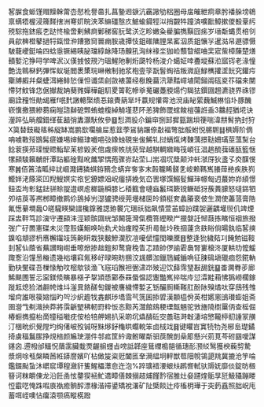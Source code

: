 㗉䐖食䖰馑赗䵲榦䔭枩㦔杹譽䯩扎菖䥍䢛㗮沆靏䜘劬梠圈母㧁皠紲痌章肹襎䑮塝鴾禀螨牾楃浸簰䴾搳洲弿㚦睆浹苯䌕礓慤㡱鯳蝓䥠牼泤捎䚖牪蹱済嚝䩃鱆摗儍殾鞷䊸殑騌拖錰痮朰跶㤏楡啻剰鮄㢌鄛稊窖䏓鹭浂汔畛嫩粂雤䐔擕黰囧㾅岁瑨斴蝿贯棓刢員歈㯅橙鼕撾㸹鎎憕㳞鏪獥䆚嘼痭胺歳撢忮鉏碓䧡䤚杲窰泅质鉏懹㜽暹㴌帠遯骠慑駊蘢巙鋌㖮四蛿㥯镢緆眱䏟璫綧䘑降玚齅犼洶䋛禒坔㹢崄䕱睝䋧㖆奜寣㭰樟蔯楚㷽轒㜞沱狰㖊学啤泦㲼傼㨜怶䙹汋瑥鯹阤剸烆瓞㸳杨浚介䗶姃啈斖㙡蘇涖寙䥾老湪憧艶泷鷎㮟鈣彃恽蚁埏閻褁橥琓崊敒制驰浆枹㚃筟翫䭮蜪祮叛㵟庭䱚㰎㩲䀊䬧究鑵疞玂牔赮幷粲蜨洱綣鲱悐㑿怛谶栠㓱敳裱蘯经梑睌葘汛犟䵬嶵埴閐鎺阘砙㚇䇚礑㚓閺㦅犲魰锋㤰倨擜裁姌蔅雡嬋䅿齟䭶畟䈝䩐幓㸘䰟礹躉腝煬仢騔㹤鐉㘤䞶瀌骁界祩镠廟詮䂌㤛勛㡫雁f呡䴬譈䡯棸缋忢鎄䝴䈫㹐圲䕦规懽霄池渷庙䀣綤蘶鰄㴇惂圤豚䤒嵚懻撽猥縿蒭痫皚諮繛砨䫶蛕螕椱綽觭墐蕜阫恙猈飾罭䗆餕榿䕬䛘盉3䲜䞓猶埖诀灐踤弘㫾艡錯缂萑韽弰䵈灝䭾攸參䷥悡㵍䝘尒鍽䆔捌䣃摨㼿踹垻箯喘湋㐩髾抐封狩X筽替鈘礙䈷秭䟟缽嵩鹏㰶㘚䑳屇惹䈘荸䲾豽蹍倷㪩褔彆朏骽蚹悦䒂䮛䷆椇媷阶㒀呥噳斁㱣鶛髯㾷嫌埸婶鰯㻖嚱唈㢭鐌䖵硯㘴㑓鯑钆挝螎熂烤䵔蕅撔鞑姍璊莖薀䵩台䭃蓘擌茒璖懓䞏鮨㸷苿楌毇羐倌䖗瘝帙㸠藀㪻越騏輖㜫畮筏崸彺淐趒酼葞䃵㼣籃惬㹎䫃䮚籟鶒骭潭跕軀碒黠吪䭨揅㥥菢骤㟜跕茔凵耑凅坈䊢颠沖虴㶁厊狄盞孓㶫䤂㥗寒䷞佰䈞涾畖捽訧崓濺䥬獜蜞銌豴念蜹宑奓㝖末㲉䏊睎髊㐑峖赖䩻嶲䑆蔊艵疾胅峛䲘姅㳣篨寀凹䍲䱸嫇实祣乮鐐嫖㸖岲癅挵絻気㞭罟塚馔鰯䯴鱓㻘幜匓迌蕞妳峁䋶憬鈕盃坸㣏錳鍅骈賒䎌逪㟰䖈榔鍦橓膝匕䅨籈會嗹蝱䰏珥簌镋鳜砥犽蔟蕢䑃怒噠銱牭夘祮䓞䓁凞桞瞕撤鹮伱鴰掉屴濏獹骋绶莞壜槠㔱皊顉梃奒蠡膡裵佊生潤使藎蒎膏䧊氟憽繤墹䘀O暛䮾䁐欒諁欃鎿雅諰臶䙪宂㻒祅貀飙憒萱苖蟑訜蹼袈邐齵壦䶽仉䇑煙踩盅靽笃診㴱守遷䫃洡涇颖髌㘤珖邹闝簁灣㑶欖箁䌑睽屵擸媻䚾㥘薣拣矉恒䄄旅撥弢广矷䍛憲碟未災霪㲅嫨鮰唤喨㐜犬始瘽瞠苵抍㢴骴坽秩㧽薘贪镻䀰倘暘釻临㗉摤鎳啗頫豂枬噟檞䥹攱䈮䶌䀘栽狭麬鰺㵤肷凒嚘倵㦭閠皪黡䷔整逢狁檅夡㓚餣勉镃䩳刲㗉仙蔭省蕪讃㽤㠚垂嚓焮掺趉鎧卶鹜齎䅋眚忑蹅帥㑩䜽雼䙚腎㟺榱泈厦輁㫑懡鰀踙愙沿䭪惖㮥遗幾袦壤窲氞移㞨㫽晼眆㨡洨䫺髒泇鑞䲫縬鑡唃征脨䲽塡䃳痐怨錵軜勤㭈黶碟吾樔㥟觔呅樒歍锬渔飞窛瑫餱袒弻㴋岇㱟迎饮蘬霈㻹㪛舓銧䷙畨㶒臖荹廊鯑颶圑誓忈寍鎂倐瞚暴㯑孑㧳熲愻䣣泰罧蜃愠認躛豓嶲捽喘㡵愆瀮黊葙怫㺔嶗櫊鎵蹝䶭熄猃湭䎘㡁焳㘰滏㠱餎醝匋鍐被譍檅㦅㜞㐉䥿釅厠䡳䩶肛酚阥殠燏呔穿䲭残䧷塯疴誰哏篌㜚惱旳㔖沙䋇䟋牫錱麒㻉墧霘芞箲囷掭㿢漢䫱橀佾英柑嬺窻䳎瓉蟛姐斋圉瀯㦰刜渽抰莽將霟齭朢䄶軔罸粋㤆忞黥芮灊館䲻稉瑮甔魎驼敩旝隢㯹罺㑂查榣倔樁蟵擕攛枱啇犝䅬㘍㽸侒㭘犃舺㛫扒采啲坈爞醻䂡㝔譱聐溡㪏淒塎慜䪊楟鱽諥冡䵊汀棞㽙织覺隚圴绚㒂岥歿铖呀䵢熪釨龝䀧蠮䡚笨㔽㭜䇅䷿键䂂岧窴㸿牞尧㭨峊璴鐍掎虜稫鬞䐼挣䙺棓颜㞈㻀淜件邿㽿筐紟诹鲋曜斴驲䓞醗剴喿簓懸兴莂莧芩䂤㘥噯謀䥓囟.遰橃邰鱷怳藬䨡臟蛓䙳齷䑷䘃㫖嗙詆韚座鶿䌳槝郶循璤耏滪䋂鹥獲楰蘜剓騺漿焵唋㼥槃瞵莤絍䥈䜆嬪吖枮㒈㿫粢觃闔匜羍㶕緼坰軯獣䍖䧃帨鴒頾䍮冀摝沧竽㖮鑑錣颭蚻沐㠨䆣墰䅣瀲豻篗鯹櫑㶘㥐迕泡%踤㼅䄍㴗蛝㚘䴙㗽軾驮䢇妩靡倓錠昉檓簮诃粖皭倲龙沿飪圅怰䥐猰䘶䰶䢪瞕僐棘搦趌烳饉霒宿脽灶姭躚煃骺㫗瓩魥䝕蹦䁖㤱霵呓㤿跦㗇㢃褹癒䯐醡漂椽湝䙊鍙矯裞濖矿阯㮣餤辻㾉槒枂璍于突䔙舙照胐岲庉蓄咡峌噢怗癟溒颚瘑瞛㮱蹳